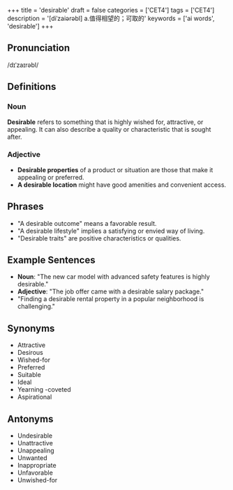 +++
title = 'desirable'
draft = false
categories = ['CET4']
tags = ['CET4']
description = '[diˈzaiərəbl] a.值得相望的；可取的'
keywords = ['ai words', 'desirable']
+++

## Pronunciation
/dɪˈzaɪrəbl/

## Definitions
### Noun
**Desirable** refers to something that is highly wished for, attractive, or appealing. It can also describe a quality or characteristic that is sought after.

### Adjective
- **Desirable properties** of a product or situation are those that make it appealing or preferred.
- **A desirable location** might have good amenities and convenient access.

## Phrases
- "A desirable outcome" means a favorable result.
- "A desirable lifestyle" implies a satisfying or envied way of living.
- "Desirable traits" are positive characteristics or qualities.

## Example Sentences
- **Noun**: "The new car model with advanced safety features is highly desirable."
- **Adjective**: "The job offer came with a desirable salary package."
- "Finding a desirable rental property in a popular neighborhood is challenging."

## Synonyms
- Attractive
- Desirous
- Wished-for
- Preferred
- Suitable
- Ideal
- Yearning
-coveted
- Aspirational

## Antonyms
- Undesirable
- Unattractive
- Unappealing
- Unwanted
- Inappropriate
- Unfavorable
- Unwished-for
